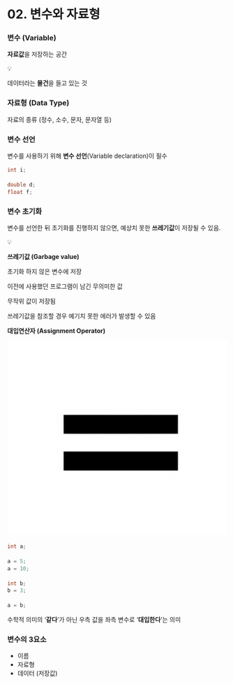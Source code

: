 # 02. 변수와 자료형

### 변수 (Variable)

**자료값**을 저장하는 공간

<aside>
💡

데이터라는 **물건**을 들고 있는 것

</aside>

### 자료형 (Data Type)

자료의 종류 (정수, 소수, 문자, 문자열 등)

### 변수 선언

변수를 사용하기 위해 **변수 선언**(Variable declaration)이 필수

```cpp
int i;

double d;
float f;

```

### 변수 초기화

변수를 선언한 뒤 초기화를 진행하지 않으면, 예상치 못한 **쓰레기값**이 저장될 수 있음.

<aside>
💡

**쓰레기값 (Garbage value)**

초기화 하지 않은 변수에 저장

이전에 사용했던 프로그램이 남긴 무의미한 값

무작위 값이 저장됨

쓰레기값을 참조할 경우 예기치 못한 에러가 발생할 수 있음

</aside>

**대입연산자 (Assignment Operator)**

![image.png](image.png)

```cpp
int a;

a = 5;
a = 10;

int b;
b = 3;

a = b;
```

수학적 의미의 ‘**같다**’가 아닌 우측 값을 좌측 변수로 ‘**대입한다**’는 의미

### 변수의 3요소

- 이름
- 자료형
- 데이터 (저장값)